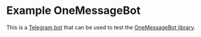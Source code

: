 # Example OneMessageBot

This is a [Telegram bot](https://t.me/eombl_bot) that can be used to test the [OneMessageBot library](https://github.com/ZooMMaX/OneMessageBot).